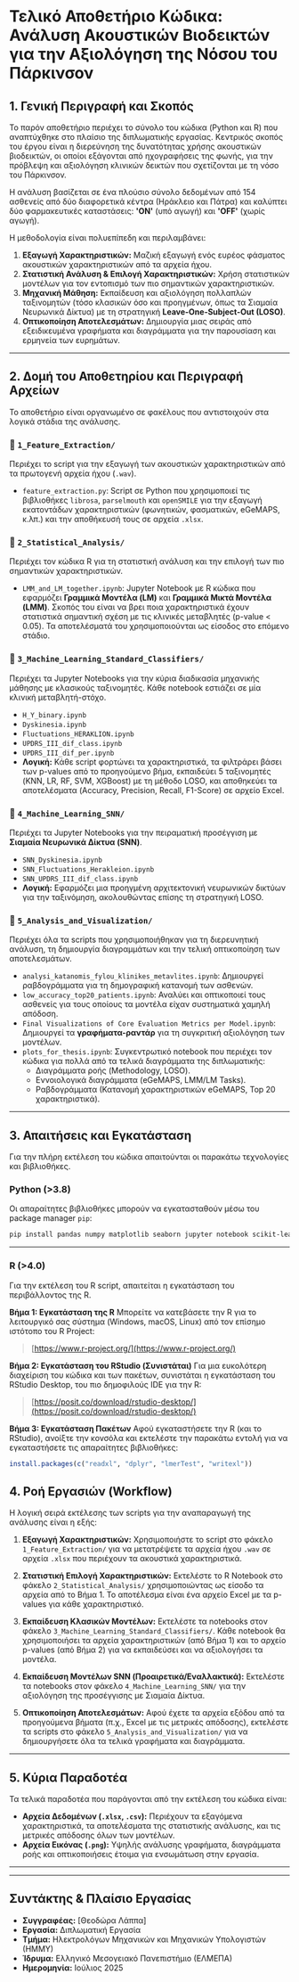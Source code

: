 # Τελικό Αποθετήριο Κώδικα: Ανάλυση Ακουστικών Βιοδεικτών για την Αξιολόγηση της Νόσου του Πάρκινσον

## 1. Γενική Περιγραφή και Σκοπός

Το παρόν αποθετήριο περιέχει το σύνολο του κώδικα (Python και R) που αναπτύχθηκε στο πλαίσιο της διπλωματικής εργασίας. Κεντρικός σκοπός του έργου είναι η διερεύνηση της δυνατότητας χρήσης ακουστικών βιοδεικτών, οι οποίοι εξάγονται από ηχογραφήσεις της φωνής, για την πρόβλεψη και αξιολόγηση κλινικών δεικτών που σχετίζονται με τη νόσο του Πάρκινσον.

Η ανάλυση βασίζεται σε ένα πλούσιο σύνολο δεδομένων από 154 ασθενείς από δύο διαφορετικά κέντρα (Ηράκλειο και Πάτρα) και καλύπτει δύο φαρμακευτικές καταστάσεις: **'ON'** (υπό αγωγή) και **'OFF'** (χωρίς αγωγή).

Η μεθοδολογία είναι πολυεπίπεδη και περιλαμβάνει:
1.  **Εξαγωγή Χαρακτηριστικών:** Μαζική εξαγωγή ενός ευρέος φάσματος ακουστικών χαρακτηριστικών από τα αρχεία ήχου.
2.  **Στατιστική Ανάλυση & Επιλογή Χαρακτηριστικών:** Χρήση στατιστικών μοντέλων για τον εντοπισμό των πιο σημαντικών χαρακτηριστικών.
3.  **Μηχανική Μάθηση:** Εκπαίδευση και αξιολόγηση πολλαπλών ταξινομητών (τόσο κλασικών όσο και προηγμένων, όπως τα Σιαμαία Νευρωνικά Δίκτυα) με τη στρατηγική **Leave-One-Subject-Out (LOSO)**.
4.  **Οπτικοποίηση Αποτελεσμάτων:** Δημιουργία μιας σειράς από εξειδικευμένα γραφήματα και διαγράμματα για την παρουσίαση και ερμηνεία των ευρημάτων.

---

## 2. Δομή του Αποθετηρίου και Περιγραφή Αρχείων

Το αποθετήριο είναι οργανωμένο σε φακέλους που αντιστοιχούν στα λογικά στάδια της ανάλυσης.

### 📁 `1_Feature_Extraction/`
Περιέχει το script για την εξαγωγή των ακουστικών χαρακτηριστικών από τα πρωτογενή αρχεία ήχου (`.wav`).
-   `feature_extraction.py`: Script σε Python που χρησιμοποιεί τις βιβλιοθήκες `librosa`, `parselmouth` και `openSMILE` για την εξαγωγή εκατοντάδων χαρακτηριστικών (φωνητικών, φασματικών, eGeMAPS, κ.λπ.) και την αποθήκευσή τους σε αρχεία `.xlsx`.

### 📁 `2_Statistical_Analysis/`
Περιέχει τον κώδικα R για τη στατιστική ανάλυση και την επιλογή των πιο σημαντικών χαρακτηριστικών.
-   `LMM_and_LM_together.ipynb`: Jupyter Notebook με R κώδικα που εφαρμόζει **Γραμμικά Μοντέλα (LM)** και **Γραμμικά Μικτά Μοντέλα (LMM)**. Σκοπός του είναι να βρει ποια χαρακτηριστικά έχουν στατιστικά σημαντική σχέση με τις κλινικές μεταβλητές (p-value < 0.05). Τα αποτελέσματά του χρησιμοποιούνται ως είσοδος στο επόμενο στάδιο.

### 📁 `3_Machine_Learning_Standard_Classifiers/`
Περιέχει τα Jupyter Notebooks για την κύρια διαδικασία μηχανικής μάθησης με κλασικούς ταξινομητές. Κάθε notebook εστιάζει σε μία κλινική μεταβλητή-στόχο.
-   `H_Y_binary.ipynb`
-   `Dyskinesia.ipynb`
-   `Fluctuations_HERAKLION.ipynb`
-   `UPDRS_III_dif_class.ipynb`
-   `UPDRS_III_dif_per.ipynb`
-   **Λογική:** Κάθε script φορτώνει τα χαρακτηριστικά, τα φιλτράρει βάσει των p-values από το προηγούμενο βήμα, εκπαιδεύει 5 ταξινομητές (KNN, LR, RF, SVM, XGBoost) με τη μέθοδο LOSO, και αποθηκεύει τα αποτελέσματα (Accuracy, Precision, Recall, F1-Score) σε αρχείο Excel.

### 📁 `4_Machine_Learning_SNN/`
Περιέχει τα Jupyter Notebooks για την πειραματική προσέγγιση με **Σιαμαία Νευρωνικά Δίκτυα (SNN)**.
-   `SNN_Dyskinesia.ipynb`
-   `SNN_Fluctuations_Herakleion.ipynb`
-   `SNN_UPDRS_III_dif_class.ipynb`
-   **Λογική:** Εφαρμόζει μια προηγμένη αρχιτεκτονική νευρωνικών δικτύων για την ταξινόμηση, ακολουθώντας επίσης τη στρατηγική LOSO.

### 📁 `5_Analysis_and_Visualization/`
Περιέχει όλα τα scripts που χρησιμοποιήθηκαν για τη διερευνητική ανάλυση, τη δημιουργία διαγραμμάτων και την τελική οπτικοποίηση των αποτελεσμάτων.
-   `analysi_katanomis_fylou_klinikes_metavlites.ipynb`: Δημιουργεί ραβδογράμματα για τη δημογραφική κατανομή των ασθενών.
-   `low_accuracy_top20_patients.ipynb`: Αναλύει και οπτικοποιεί τους ασθενείς για τους οποίους τα μοντέλα είχαν συστηματικά χαμηλή απόδοση.
-   `Final Visualizations of Core Evaluation Metrics per Model.ipynb`: Δημιουργεί τα **γραφήματα-ραντάρ** για τη συγκριτική αξιολόγηση των μοντέλων.
-   `plots_for_thesis.ipynb`: Συγκεντρωτικό notebook που περιέχει τον κώδικα για πολλά από τα τελικά διαγράμματα της διπλωματικής:
    -   Διαγράμματα ροής (Methodology, LOSO).
    -   Εννοιολογικά διαγράμματα (eGeMAPS, LMM/LM Tasks).
    -   Ραβδογράμματα (Κατανομή χαρακτηριστικών eGeMAPS, Top 20 χαρακτηριστικά).

---

## 3. Απαιτήσεις και Εγκατάσταση

Για την πλήρη εκτέλεση του κώδικα απαιτούνται οι παρακάτω τεχνολογίες και βιβλιοθήκες.

### Python (>3.8)
Οι απαραίτητες βιβλιοθήκες μπορούν να εγκατασταθούν μέσω του package manager `pip`:
```bash
pip install pandas numpy matplotlib seaborn jupyter notebook scikit-learn xgboost torch librosa parselmouth-praat opensmile networkx graphviz
```
---

### R (>4.0)
Για την εκτέλεση του R script, απαιτείται η εγκατάσταση του περιβάλλοντος της R.

**Βήμα 1: Εγκατάσταση της R**
Μπορείτε να κατεβάσετε την R για το λειτουργικό σας σύστημα (Windows, macOS, Linux) από τον επίσημο ιστότοπο του R Project:
> [https://www.r-project.org/](https://www.r-project.org/)

**Βήμα 2: Εγκατάσταση του RStudio (Συνιστάται)**
Για μια ευκολότερη διαχείριση του κώδικα και των πακέτων, συνιστάται η εγκατάσταση του RStudio Desktop, του πιο δημοφιλούς IDE για την R:
> [https://posit.co/download/rstudio-desktop/](https://posit.co/download/rstudio-desktop/)

**Βήμα 3: Εγκατάσταση Πακέτων**
Αφού εγκαταστήσετε την R (και το RStudio), ανοίξτε την κονσόλα και εκτελέστε την παρακάτω εντολή για να εγκαταστήσετε τις απαραίτητες βιβλιοθήκες:
```R
install.packages(c("readxl", "dplyr", "lmerTest", "writexl"))
```

## 4. Ροή Εργασιών (Workflow)
Η λογική σειρά εκτέλεσης των scripts για την αναπαραγωγή της ανάλυσης είναι η εξής:

1.  **Εξαγωγή Χαρακτηριστικών:** Χρησιμοποιήστε το script στο φάκελο `1_Feature_Extraction/` για να μετατρέψετε τα αρχεία ήχου `.wav` σε αρχεία `.xlsx` που περιέχουν τα ακουστικά χαρακτηριστικά.

2.  **Στατιστική Επιλογή Χαρακτηριστικών:** Εκτελέστε το R Notebook στο φάκελο `2_Statistical_Analysis/` χρησιμοποιώντας ως είσοδο τα αρχεία από το Βήμα 1. Το αποτέλεσμα είναι ένα αρχείο Excel με τα p-values για κάθε χαρακτηριστικό.

3.  **Εκπαίδευση Κλασικών Μοντέλων:** Εκτελέστε τα notebooks στον φάκελο `3_Machine_Learning_Standard_Classifiers/`. Κάθε notebook θα χρησιμοποιήσει τα αρχεία χαρακτηριστικών (από Βήμα 1) και το αρχείο p-values (από Βήμα 2) για να εκπαιδεύσει και να αξιολογήσει τα μοντέλα.

4.  **Εκπαίδευση Μοντέλων SNN (Προαιρετικά/Εναλλακτικά):** Εκτελέστε τα notebooks στον φάκελο `4_Machine_Learning_SNN/` για την αξιολόγηση της προσέγγισης με Σιαμαία Δίκτυα.

5.  **Οπτικοποίηση Αποτελεσμάτων:** Αφού έχετε τα αρχεία εξόδου από τα προηγούμενα βήματα (π.χ., Excel με τις μετρικές απόδοσης), εκτελέστε τα scripts στο φάκελο `5_Analysis_and_Visualization/` για να δημιουργήσετε όλα τα τελικά γραφήματα και διαγράμματα.

---
## 5. Κύρια Παραδοτέα
Τα τελικά παραδοτέα που παράγονται από την εκτέλεση του κώδικα είναι:

-   **Αρχεία Δεδομένων (`.xlsx`, `.csv`):** Περιέχουν τα εξαγόμενα χαρακτηριστικά, τα αποτελέσματα της στατιστικής ανάλυσης, και τις μετρικές απόδοσης όλων των μοντέλων.
-   **Αρχεία Εικόνας (`.png`):** Υψηλής ανάλυσης γραφήματα, διαγράμματα ροής και οπτικοποιήσεις έτοιμα για ενσωμάτωση στην εργασία.

---
---
## Συντάκτης & Πλαίσιο Εργασίας

-   **Συγγραφέας:** [Θεοδώρα Λάππα]
-   **Εργασία:** Διπλωματική Εργασία
-   **Τμήμα:** Ηλεκτρολόγων Μηχανικών και Μηχανικών Υπολογιστών (ΗΜΜΥ)
-   **Ίδρυμα:** Ελληνικό Μεσογειακό Πανεπιστήμιο (ΕΛΜΕΠΑ)
-   **Ημερομηνία:** Ιούλιος 2025
